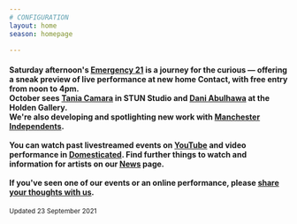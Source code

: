 ```yaml
---
# CONFIGURATION
layout: home
season: homepage

---
```

#### Saturday afternoon's [Emergency 21](/current/2021-emergency) is a journey for the curious — offering a sneak preview of live performance at new home Contact, with free entry from noon to 4pm.<br>October sees [Tania Camara](/current/2021/oreo) in STUN Studio and [Dani Abulhawa](/current/2021/abulhawa) at the Holden Gallery.<br>We're also developing and spotlighting new work with <a href="http://manchesterindependents.co.uk" target="_blank">Manchester Independents</a>.<br><br>You can watch past livestreamed events on <a href="http://bit.ly/YTwarnmcr" target="_blank">YouTube</a> and video performance in <a href="http://domesticatedonline.org" target="_blank">Domesticated</a>. Find further things to watch and information for artists on our [News](/news) page.<br><br>If you've seen one of our events or an online performance, please <a href="http://bit.ly/warnmcrfeedback" target="_blank">share your thoughts with us</a>.        
<small>Updated 23 September 2021</small>
